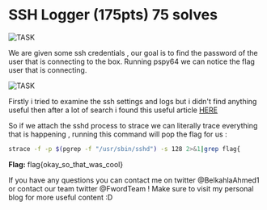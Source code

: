 # SSH Logger (175pts) 75 solves #

![TASK](https://imgur.com/mvBLdEe.png)

We are given some ssh credentials , our goal is to find the password of the user that is connecting to the box. Running pspy64 we can notice the flag user that is connecting.

![TASK](https://imgur.com/zSN8BCK.png)

Firstly i tried to examine the ssh settings and logs but i didn't find anything useful then after a lot of search i found this useful article [HERE](https://mthbernardes.github.io/persistence/2018/01/10/stealing-ssh-credentials.html)

So if we attach the sshd process to strace we can literally trace everything that is happening , running this command will pop the flag for us : 

```sh
strace -f -p $(pgrep -f "/usr/sbin/sshd") -s 128 2>&1|grep flag{
```

 **Flag:** flag{okay_so_that_was_cool}
 
 If you have any questions you can contact me on twitter @BelkahlaAhmed1 or contact our team twitter @FwordTeam ! Make sure to visit my personal blog for more useful content :D
